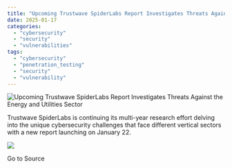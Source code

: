 ```yaml
---
title: "Upcoming Trustwave SpiderLabs Report Investigates Threats Against the Energy and Utilities Sector"
date: 2025-01-17
categories: 
  - "cybersecurity"
  - "security"
  - "vulnerabilities"
tags: 
  - "cybersecurity"
  - "penetration_testing"
  - "security"
  - "vulnerability"
---
```


![Upcoming Trustwave SpiderLabs Report Investigates Threats Against the Energy and Utilities Sector](https://www.trustwave.com/hubfs/Blogs/Trustwave_Blog/Headers/Risk-Radar-Energy-2025-Blog-Header.jpg)

Trustwave SpiderLabs is continuing its multi-year research effort delving into the unique cybersecurity challenges that face different vertical sectors with a new report launching on January 22.

![](https://track.hubspot.com/__ptq.gif?a=21158977&k=14&r=https%3A%2F%2Fwww.trustwave.com%2Fen-us%2Fresources%2Fblogs%2Ftrustwave-blog%2Fupcoming-trustwave-spiderlabs-report-investigates-threats-against-the-energy-and-utilities-sector%2F&bu=https%253A%252F%252Fwww.trustwave.com%252Fen-us%252Fresources%252Fblogs%252Ftrustwave-blog&bvt=rss)

Go to Source
